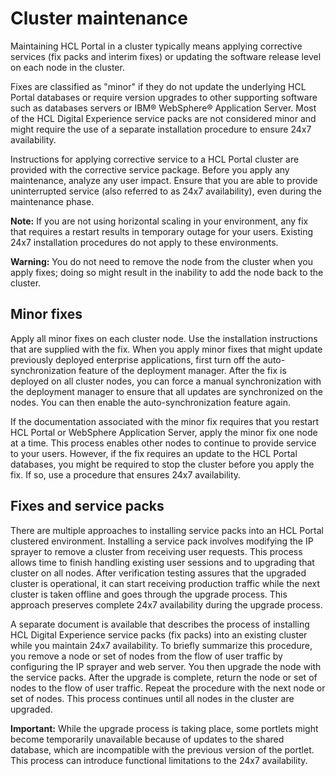 # Cluster maintenance

Maintaining HCL Portal in a cluster typically means applying corrective services \(fix packs and interim fixes\) or updating the software release level on each node in the cluster.

Fixes are classified as "minor" if they do not update the underlying HCL Portal databases or require version upgrades to other supporting software such as databases servers or IBM® WebSphere® Application Server. Most of the HCL Digital Experience service packs are not considered minor and might require the use of a separate installation procedure to ensure 24x7 availability.

Instructions for applying corrective service to a HCL Portal cluster are provided with the corrective service package. Before you apply any maintenance, analyze any user impact. Ensure that you are able to provide uninterrupted service \(also referred to as 24x7 availability\), even during the maintenance phase.

**Note:** If you are not using horizontal scaling in your environment, any fix that requires a restart results in temporary outage for your users. Existing 24x7 installation procedures do not apply to these environments.

**Warning:** You do not need to remove the node from the cluster when you apply fixes; doing so might result in the inability to add the node back to the cluster.

## Minor fixes

Apply all minor fixes on each cluster node. Use the installation instructions that are supplied with the fix. When you apply minor fixes that might update previously deployed enterprise applications, first turn off the auto-synchronization feature of the deployment manager. After the fix is deployed on all cluster nodes, you can force a manual synchronization with the deployment manager to ensure that all updates are synchronized on the nodes. You can then enable the auto-synchronization feature again.

If the documentation associated with the minor fix requires that you restart HCL Portal or WebSphere Application Server, apply the minor fix one node at a time. This process enables other nodes to continue to provide service to your users. However, if the fix requires an update to the HCL Portal databases, you might be required to stop the cluster before you apply the fix. If so, use a procedure that ensures 24x7 availability.

## Fixes and service packs

There are multiple approaches to installing service packs into an HCL Portal clustered environment. Installing a service pack involves modifying the IP sprayer to remove a cluster from receiving user requests. This process allows time to finish handling existing user sessions and to upgrading that cluster on all nodes. After verification testing assures that the upgraded cluster is operational, it can start receiving production traffic while the next cluster is taken offline and goes through the upgrade process. This approach preserves complete 24x7 availability during the upgrade process.

A separate document is available that describes the process of installing HCL Digital Experience service packs \(fix packs\) into an existing cluster while you maintain 24x7 availability. To briefly summarize this procedure, you remove a node or set of nodes from the flow of user traffic by configuring the IP sprayer and web server. You then upgrade the node with the service packs. After the upgrade is complete, return the node or set of nodes to the flow of user traffic. Repeat the procedure with the next node or set of nodes. This process continues until all nodes in the cluster are upgraded.

**Important:** While the upgrade process is taking place, some portlets might become temporarily unavailable because of updates to the shared database, which are incompatible with the previous version of the portlet. This process can introduce functional limitations to the 24x7 availability.


